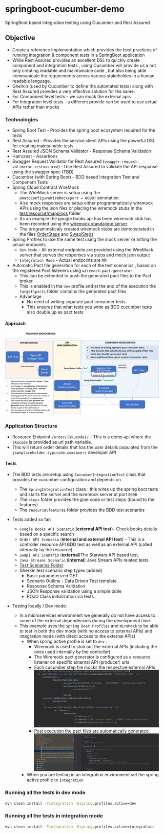# springboot-cucumber-demo

SpringBoot based integration testing using Cucumber and Rest Assured

## Objective

* Create a reference implementation which provides the best practices of running integration & component tests in a SpringBoot application
* While Rest Assured provides an excellent DSL to quickly create component and integration tests , using Cucumber will provide us a not only creating readable and maintainable code , but also being able communicate the requirements across various stakeholdes in a human readable language.
* Gherkin (used by Cucumber to define the automated tests) along with Rest Assured provides a very effective solution for the same.
* For Component level tests - we can mock the external apis 
* For Integration level tests - a different provide can be used to use actual APIs rather than mocks

### Technologies

* Spring Boot Test - Provides the spring boot ecosystem required for the tests
* Rest Assured - Provides the service client APIs using the powerful DSL for creating maintainable tests
* Rest Assured JSON Schema Validator - Response Schema Validation
* Hamcrest - Assertions
* Swagger Request Validator for Rest Assured (`swagger-request-validator-restassured`) - Use Rest Assured to validate the API response using the swagger spec (TBD)
* Cucumber (with Spring Boot) - BDD based Integration Test and Component Tests
* Spring Cloud Contract WireMock
    * The WireMock server is setup using the `@AutoConfigureWireMock(port = 8090)` annotation
    * Also mock responses are setup either programmatically wiremock APIs using the json files or placing the wiremock stubs in the [test/resource/mappings](src/test/resources/mappings) folder
    * As an example the google books api has been wiremock stub has been recorded using the [wiremock standalone server](http://wiremock.org/docs/record-playback/) 
    * The programmaticaly created wiremock stubs are demonstrated in the files [OrderSteps](src/test/java/com/tsukhu/demo/steps/OrderSteps.java) and [SwapiSteps](src/test/java/com/tsukhu/demo/steps/SwapiSteps.java) 
* Spring Profiles to use the same test using the mock server or hitting the actual endpoints
    * `Dev Mode` - All external endpoints are provided using the WireMock server that serves the responses via stubs and mock json output
    * `Integration Mode` - Actual endpoints are hit
* Automatic Pact file generation for each of the test scenarios , based on the registered Pact listeners using `wiremock-pact-generator`
    * This can be extended to push the generated pact files to the Pact broker
    * This is enabled in the `dev` profile and at the end of the execution the `target\pacts` folder contains the generated pact files
    * Advantage
        * No need of writing separate pact consumer tests.
        * This ensures that what tests you write as BDD cucumber tests also double up as pact tests

#### Approach
![approach](docs/images/approach.png)

### Application Structure

* Resource Endpoint `/order/{skucode}/` - This is a demo api where the `skucode` is provided as url path variable. 
 * This will return order details that has the user details populated from the `jsonplaceholder.typicode.com/users` developer API

#### Tests

* The BDD tests are setup using `CucumberIntegrationTest` class that provides the cucumber configuration and depends on
    * The `SpringIntegrationTest` class : this wires up the spring boot tests and starts the server and the wiremock server at port `8090`
    * The `steps` folder provides the glue code or test steps (bound to the features)
    * The `resource\features` folder provides the BDD test scenarios
* Tests added so far:
    * `Google Books API Scenario` (**external API test**)- Check books details based on a specific search
    * `Order API Scenario` (**internal and external API test**) - This is a controller resource API BDD test as well as an external API (called internally by the resource).
    * `Swapi API Scenario` (**external**)The Starwars API based test.
    * `Java Streams Scenario` (**internal**) Java Stream APIs related tests
    * [Test Scenarios Folder](./src/test/resources/features)
    * Gherkin test scenario step types (added)
        * Basic parameterized GET
        * Scenario Outline - Data Driven Test template
        * Response Schema Validation
        * JSON Response validation using a simple table
        * POJO Class initialization via tests
    
* Testing locally / Dev mode:
    * In a microservices environment we generally do not have access to some of the external dependencies during the development time.
    * This example uses the `Spring Boot Profiles` and `WireMock` to be able to test in both the dev mode (with no access to external APIs) and integration mode (with direct access to the external APIs)
        * When spring active profile is set to `dev` : 
            * Wiremock is used to stub out the external APIs (including the ones used internally by the controller)
            * The Wiremock pact generator is configured as a resource listener on specific external API (producer) urls
            * Each cucumber step file mocks the respective external APIs
            ![pactConfig](docs/images/test_config.PNG)
            * Post execution the pact files are automatically generated.
            ![pactConfig](docs/images/pactfiles.PNG)
        * When you are testing in an integration environment set the spring active profile to `integration`
        
### Running all the tests in dev mode
```cmd
mvn clean install -Pintegration -Dspring.profiles.active=dev
```

### Running all the tests in integration mode
```cmd
mvn clean install -Pintegration -Dspring.profiles.active=integration
```